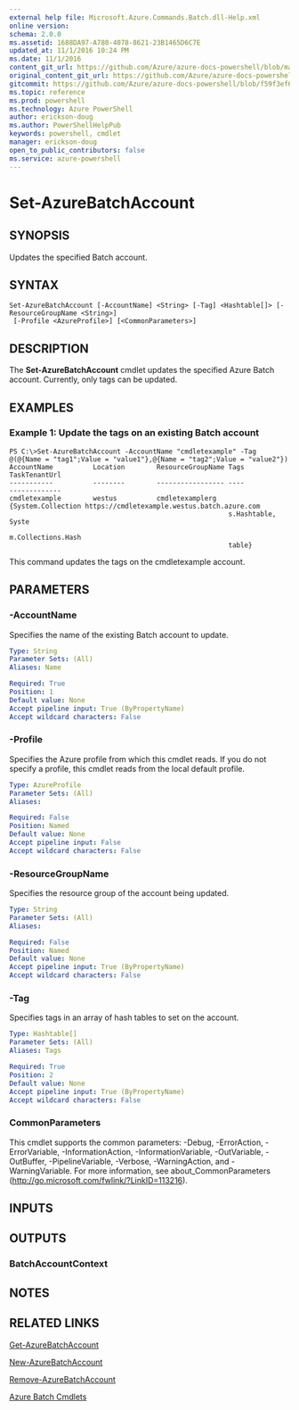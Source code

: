 ```yaml
---
external help file: Microsoft.Azure.Commands.Batch.dll-Help.xml
online version: 
schema: 2.0.0
ms.assetid: 1688DA97-A780-4078-8621-23B1465D6C7E
updated_at: 11/1/2016 10:24 PM
ms.date: 11/1/2016
content_git_url: https://github.com/Azure/azure-docs-powershell/blob/master/azureps-cmdlets-docs/ResourceManager/AzureRM.Batch/v0.9.8/Set-AzureBatchAccount.md
original_content_git_url: https://github.com/Azure/azure-docs-powershell/blob/master/azureps-cmdlets-docs/ResourceManager/AzureRM.Batch/v0.9.8/Set-AzureBatchAccount.md
gitcommit: https://github.com/Azure/azure-docs-powershell/blob/f59f3ef60bc592383812213e69fd77ba950759ed/azureps-cmdlets-docs/ResourceManager/AzureRM.Batch/v0.9.8/Set-AzureBatchAccount.md
ms.topic: reference
ms.prod: powershell
ms.technology: Azure PowerShell
author: erickson-doug
ms.author: PowerShellHelpPub
keywords: powershell, cmdlet
manager: erickson-doug
open_to_public_contributors: false
ms.service: azure-powershell
---
```


# Set-AzureBatchAccount

## SYNOPSIS
Updates the specified Batch account.

## SYNTAX

```
Set-AzureBatchAccount [-AccountName] <String> [-Tag] <Hashtable[]> [-ResourceGroupName <String>]
 [-Profile <AzureProfile>] [<CommonParameters>]
```

## DESCRIPTION
The **Set-AzureBatchAccount** cmdlet updates the specified Azure Batch account.
Currently, only tags can be updated.

## EXAMPLES

### Example 1: Update the tags on an existing Batch account
```
PS C:\>Set-AzureBatchAccount -AccountName "cmdletexample" -Tag @(@{Name = "tag1";Value = "value1"},@{Name = "tag2";Value = "value2"})
AccountName          Location        ResourceGroupName Tags               TaskTenantUrl
-----------          --------        ----------------- ----               -------------
cmdletexample        westus          cmdletexamplerg   {System.Collection https://cmdletexample.westus.batch.azure.com
                                                       s.Hashtable, Syste
                                                       m.Collections.Hash
                                                       table}
```

This command updates the tags on the cmdletexample account.

## PARAMETERS

### -AccountName
Specifies the name of the existing Batch account to update.

```yaml
Type: String
Parameter Sets: (All)
Aliases: Name

Required: True
Position: 1
Default value: None
Accept pipeline input: True (ByPropertyName)
Accept wildcard characters: False
```

### -Profile
Specifies the Azure profile from which this cmdlet reads.
If you do not specify a profile, this cmdlet reads from the local default profile.

```yaml
Type: AzureProfile
Parameter Sets: (All)
Aliases: 

Required: False
Position: Named
Default value: None
Accept pipeline input: False
Accept wildcard characters: False
```

### -ResourceGroupName
Specifies the resource group of the account being updated.

```yaml
Type: String
Parameter Sets: (All)
Aliases: 

Required: False
Position: Named
Default value: None
Accept pipeline input: True (ByPropertyName)
Accept wildcard characters: False
```

### -Tag
Specifies tags in an array of hash tables to set on the account.

```yaml
Type: Hashtable[]
Parameter Sets: (All)
Aliases: Tags

Required: True
Position: 2
Default value: None
Accept pipeline input: True (ByPropertyName)
Accept wildcard characters: False
```

### CommonParameters
This cmdlet supports the common parameters: -Debug, -ErrorAction, -ErrorVariable, -InformationAction, -InformationVariable, -OutVariable, -OutBuffer, -PipelineVariable, -Verbose, -WarningAction, and -WarningVariable. For more information, see about_CommonParameters (http://go.microsoft.com/fwlink/?LinkID=113216).

## INPUTS

## OUTPUTS

### BatchAccountContext

## NOTES

## RELATED LINKS

[Get-AzureBatchAccount](xref:ResourceManager/AzureRM.Batch/v0.9.8/Get-AzureBatchAccount.md)

[New-AzureBatchAccount](xref:ResourceManager/AzureRM.Batch/v0.9.8/New-AzureBatchAccount.md)

[Remove-AzureBatchAccount](xref:ResourceManager/AzureRM.Batch/v0.9.8/Remove-AzureBatchAccount.md)

[Azure Batch Cmdlets](xref:ResourceManager/AzureRM.Batch/v0.9.8/AzureRM.Batch.md)


